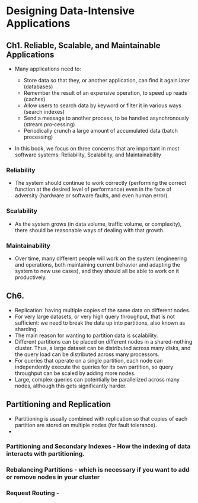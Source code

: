 # Designing Data-Intensive Applications

## Ch1. Reliable, Scalable, and Maintainable Applications
* Many applications need to:
	* Store data so that they, or another application, can find it again later (databases)
	* Remember the result of an expensive operation, to speed up reads (caches)
	* Allow users to search data by keyword or filter it in various ways (search indexes)
	* Send a message to another process, to be handled asynchronously (stream pro‐cessing)
	* Periodically crunch a large amount of accumulated data (batch processing)

* In this book, we focus on three concerns that are important in most software systems: Reliability, Scalability, and Maintainability

### Reliability

* The system should continue to work correctly (performing the correct function at the desired level of performance)
  even in the face of adversity (hardware or software faults, and even human error).

### Scalability

* As the system grows (in data volume, traffic volume, or complexity), there should be reasonable ways of dealing with
  that growth.

### Maintainability

* Over time, many different people will work on the system (engineering and operations, both maintaining current
  behavior and adapting the system to new use cases), and they should all be able to work on it productively.

## Ch6.

* Replication: having multiple copies of the same data on different nodes.
* For very large datasets, or very high query throughput, that is not sufficient: we need to break the data up into
  partitions, also known as sharding.
* The main reason for wanting to partition data is scalability.
* Different partitions can be placed on different nodes in a shared-nothing cluster. Thus, a large dataset can be
  distributed across many disks, and the query load can be distributed across many processors.
* For queries that operate on a single partition, each node can independently execute the queries for its own partition,
  so query throughput can be scaled by adding more nodes.
* Large, complex queries can potentially be parallelized across many nodes, although this gets significantly harder.

## Partitioning and Replication

* Partitioning is usually combined with replication so that copies of each partition are stored on multiple nodes (for
  fault tolerance).
*

### Partitioning and Secondary Indexes - How the indexing of data interacts with partitioning.

### Rebalancing Partitions - which is necessary if you want to add or remove nodes in your cluster

### Request Routing - 
